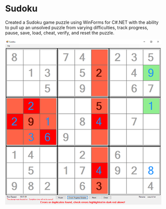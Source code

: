 # Sudoku
Created a Sudoku game puzzle using WinForms for C#.NET with the ability to pull up an unsolved puzzle from varying difficulties, track progress, pause, save, load, cheat, verify, and reset the puzzle.

![Image](Sudoku_Screenshot.PNG)
